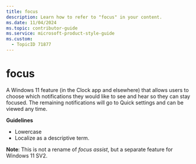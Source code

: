 ```yaml
---
title: focus
description: Learn how to refer to "focus" in your content.
ms.date: 11/04/2024
ms.topic: contributor-guide
ms.service: microsoft-product-style-guide
ms.custom:
  - TopicID 71877
---
```



# focus

A Windows 11 feature (in the Clock app and elsewhere) that allows users to choose which notifications they would like to see and hear so they can stay focused. The remaining notifications will go to Quick settings and can be viewed any time.  

**Guidelines**  

- Lowercase  
- Localize as a descriptive term.  

**Note**: This is not a rename of *focus assist*, but a separate feature for Windows 11 SV2.  

